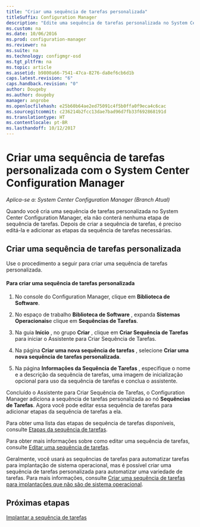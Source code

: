 ```yaml
---
title: "Criar uma sequência de tarefas personalizada"
titleSuffix: Configuration Manager
description: "Edite uma sequência de tarefas personalizada no System Center Configuration Manager para adicionar etapas a ela."
ms.custom: na
ms.date: 10/06/2016
ms.prod: configuration-manager
ms.reviewer: na
ms.suite: na
ms.technology: configmgr-osd
ms.tgt_pltfrm: na
ms.topic: article
ms.assetid: b9800a66-7541-47ca-8276-da8ef6cb6d1b
caps.latest.revision: "6"
caps.handback.revision: "0"
author: Dougeby
ms.author: dougeby
manager: angrobe
ms.openlocfilehash: e25b60b64ae2ed75091c4f5b0ffa0f9eca4c6cac
ms.sourcegitcommit: c236214b2fcc13dae7bad96d7fb33f692868191d
ms.translationtype: HT
ms.contentlocale: pt-BR
ms.lasthandoff: 10/12/2017
---
```

# <a name="create-a-custom-task-sequence-with-system-center-configuration-manager"></a>Criar uma sequência de tarefas personalizada com o System Center Configuration Manager

*Aplica-se a: System Center Configuration Manager (Branch Atual)*

Quando você cria uma sequência de tarefas personalizada no System Center Configuration Manager, ela não conterá nenhuma etapa de sequência de tarefas. Depois de criar a sequência de tarefas, é preciso editá-la e adicionar as etapas da sequência de tarefas necessárias.  

##  <a name="BKMK_CustomTS"></a> Criar uma sequência de tarefas personalizada  
 Use o procedimento a seguir para criar uma sequência de tarefas personalizada.  

#### <a name="to-create-a-custom-task-sequence"></a>Para criar uma sequência de tarefas personalizada  

1.  No console do Configuration Manager, clique em **Biblioteca de Software**.  

2.  No espaço de trabalho **Biblioteca de Software** , expanda **Sistemas Operacionais**e clique em **Sequências de Tarefas**.  

3.  Na guia **Início** , no grupo **Criar** , clique em **Criar Sequência de Tarefas** para iniciar o Assistente para Criar Sequência de Tarefas.  

4.  Na página **Criar uma nova sequência de tarefas** , selecione **Criar uma nova sequência de tarefas personalizada**.  

5.  Na página **Informações da Sequência de Tarefas** , especifique o nome e a descrição da sequência de tarefas, uma imagem de inicialização opcional para uso da sequência de tarefas e conclua o assistente.  

 Concluído o Assistente para Criar Sequência de Tarefas, o Configuration Manager adiciona a sequência de tarefas personalizada ao nó **Sequências de Tarefas**. Agora você pode editar essa sequência de tarefas para adicionar etapas da sequência de tarefas a ela.  

 Para obter uma lista das etapas de sequência de tarefas disponíveis, consulte [Etapas da sequência de tarefas](../understand/task-sequence-steps.md).  

 Para obter mais informações sobre como editar uma sequência de tarefas, consulte [Editar uma sequência de tarefas](manage-task-sequences-to-automate-tasks.md#BKMK_ModifyTaskSequence).  

 Geralmente, você usará as sequências de tarefas para automatizar tarefas para implantação de sistema operacional, mas é possível criar uma sequência de tarefas personalizada para automatizar uma variedade de tarefas. Para mais informações, consulte [Criar uma sequência de tarefas para implantações que não são de sistema operacional](create-a-task-sequence-for-non-operating-system-deployments.md).  

 ## <a name="next-steps"></a>Próximas etapas
 [Implantar a sequência de tarefas](manage-task-sequences-to-automate-tasks.md#BKMK_DeployTS)
